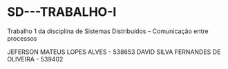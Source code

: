 # SD---TRABALHO-I
Trabalho 1 da disciplina de Sistemas Distribuídos – Comunicação entre processos

JEFERSON MATEUS LOPES ALVES - 538653
DAVID SILVA FERNANDES DE OLIVEIRA - 539402